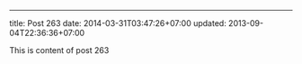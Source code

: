 ---
title: Post 263
date: 2014-03-31T03:47:26+07:00
updated: 2013-09-04T22:36:36+07:00

This is content of post 263